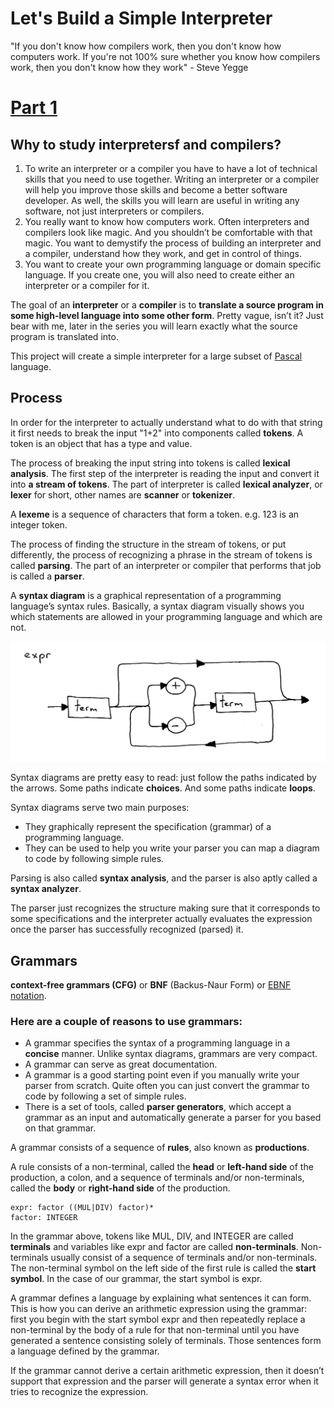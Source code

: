 # Let's Build a Simple Interpreter

"If you don't know how compilers work, then you don't know how computers work. If you're not 100% sure whether you know how compilers work, then you don't know how they work" - Steve Yegge

# [Part 1](https://ruslanspivak.com/lsbasi-part1/)

## Why to study interpretersf and compilers?

1. To write an interpreter or a compiler you have to have a lot of technical skills that you need to use together. Writing an interpreter or a compiler will help you improve those skills and become a better software developer. As well, the skills you will learn are useful in writing any software, not just interpreters or compilers.
2. You really want to know how computers work. Often interpreters and compilers look like magic. And you shouldn’t be comfortable with that magic. You want to demystify the process of building an interpreter and a compiler, understand how they work, and get in control of things.
3. You want to create your own programming language or domain specific language. If you create one, you will also need to create either an interpreter or a compiler for it.

The goal of an **interpreter** or a **compiler** is to **translate a source program in some high-level language into some other form**. Pretty vague, isn’t it? Just bear with me, later in the series you will learn exactly what the source program is translated into.

This project will create a simple interpreter for a large subset of [Pascal](https://en.wikipedia.org/wiki/Pascal_%28programming_language%29) language.

## Process

In order for the interpreter to actually understand what to do with that string it first needs to break the input "1+2" into components called **tokens**. A token is an object that has a type and value.

The process of breaking the input string into tokens is called **lexical analysis**. The first step of the interpreter is reading the input and convert it into **a stream of tokens**. The part of interpreter is called **lexical analyzer**, or **lexer** for short, other names are **scanner** or **tokenizer**.

A **lexeme** is a sequence of characters that form a token. e.g. 123 is an integer token.

The process of finding the structure in the stream of tokens, or put differently, the process of recognizing a phrase in the stream of tokens is called **parsing**. The part of an interpreter or compiler that performs that job is called a **parser**.

A **syntax diagram** is a graphical representation of a programming language’s syntax rules. Basically, a syntax diagram visually shows you which statements are allowed in your programming language and which are not.

![Syntax Diagram](images/syntax_diagram.png)

Syntax diagrams are pretty easy to read: just follow the paths indicated by the arrows. Some paths indicate **choices**. And some paths indicate **loops**.

Syntax diagrams serve two main purposes:

* They graphically represent the specification (grammar) of a programming language.
* They can be used to help you write your parser you can map a diagram to code by following simple rules.

Parsing is also called **syntax analysis**, and the parser is also aptly called a **syntax analyzer**.

The parser just recognizes the structure making sure that it corresponds to some specifications and the interpreter actually evaluates the expression once the parser has successfully recognized (parsed) it.

## Grammars

**context-free grammars (CFG)** or **BNF** (Backus-Naur Form) or [EBNF notation](https://en.wikipedia.org/wiki/Extended_Backus%E2%80%93Naur_form).

### Here are a couple of reasons to use grammars:

* A grammar specifies the syntax of a programming language in a **concise** manner. Unlike syntax diagrams, grammars are very compact.
* A grammar can serve as great documentation.
* A grammar is a good starting point even if you manually write your parser from scratch. Quite often you can just convert the grammar to code by following a set of simple rules.
* There is a set of tools, called **parser generators**, which accept a grammar as an input and automatically generate a parser for you based on that grammar.

A grammar consists of a sequence of **rules**, also known as **productions**.

A rule consists of a non-terminal, called the **head** or **left-hand side** of the production, a colon, and a sequence of terminals and/or non-terminals, called the **body** or **right-hand side** of the production.

```shell
expr: factor ((MUL|DIV) factor)*
factor: INTEGER
```

In the grammar above, tokens like MUL, DIV, and INTEGER are called **terminals** and variables like expr and factor are called **non-terminals**. Non-terminals usually consist of a sequence of terminals and/or non-terminals. The non-terminal symbol on the left side of the first rule is called the **start symbol**. In the case of our grammar, the start symbol is expr.

A grammar defines a language by explaining what sentences it can form. This is how you can derive an arithmetic expression using the grammar: first you begin with the start symbol expr and then repeatedly replace a non-terminal by the body of a rule for that non-terminal until you have generated a sentence consisting solely of terminals. Those sentences form a language defined by the grammar.

If the grammar cannot derive a certain arithmetic expression, then it doesn’t support that expression and the parser will generate a syntax error when it tries to recognize the expression.









